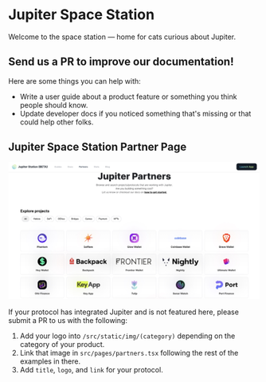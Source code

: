 # Jupiter Space Station

Welcome to the space station — home for cats curious about Jupiter.

## Send us a PR to improve our documentation!

Here are some things you can help with:
- Write a user guide about a product feature or something you think people should know.
- Update developer docs if you noticed something that's missing or that could help other folks. 

## Jupiter Space Station Partner Page

![station-partner](/static/img/station-partner.jpg)

 If your protocol has integrated Jupiter and is not featured here, please submit a PR to us with the following:

1. Add your logo into `/src/static/img/(category)` depending on the category of your product.
2. Link that image in `src/pages/partners.tsx` following the rest of the examples in there.
3. Add `title`, `logo`, and `link` for your protocol.